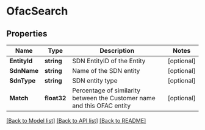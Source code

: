 # OfacSearch

## Properties

Name | Type | Description | Notes
------------ | ------------- | ------------- | -------------
**EntityId** | **string** | SDN EntityID of the Entity | [optional] 
**SdnName** | **string** | Name of the SDN entity | [optional] 
**SdnType** | **string** | SDN entity type | [optional] 
**Match** | **float32** | Percentage of similarity between the Customer name and this OFAC entity | [optional] 

[[Back to Model list]](../README.md#documentation-for-models) [[Back to API list]](../README.md#documentation-for-api-endpoints) [[Back to README]](../README.md)


